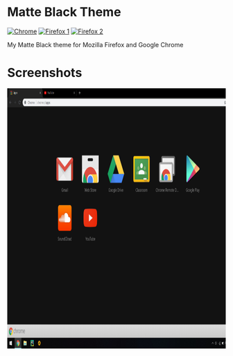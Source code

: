 # Matte Black Theme
[![Chrome](https://img.shields.io/chrome-web-store/users/ioadlgcadgdbcchobmhlipionnphmfja.svg?label=Chrome&style=for-the-badge)](https://chrome.google.com/webstore/detail/matte-black-theme/ioadlgcadgdbcchobmhlipionnphmfja)
[![Firefox 1](https://img.shields.io/amo/users/matte-black-theme.svg?label=Firefox%201&style=for-the-badge)](https://addons.mozilla.org/en-US/firefox/addon/matte-black-theme/)
[![Firefox 2](https://img.shields.io/amo/users/matte-black-v2.svg?label=Firefox%202&style=for-the-badge)](https://addons.mozilla.org/firefox/addon/matte-black-v2/)


My Matte Black theme for Mozilla Firefox and Google Chrome

# Screenshots
<img src="https://github.com/elibroftw/matte-black-theme/blob/master/Matte%20Black%20Theme%20Resources/Screenshot%201.jpg" alt="Screenshot" height="600px"/>
